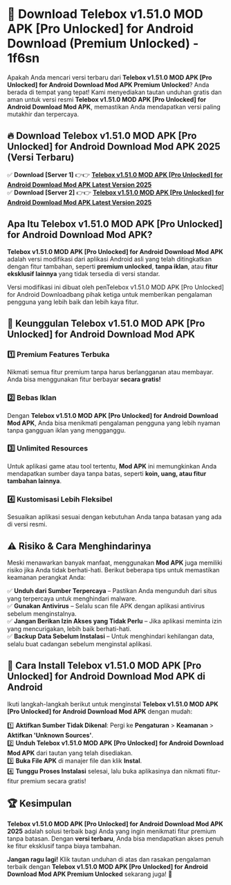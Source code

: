 # 🎯 Download Telebox v1.51.0 MOD APK [Pro Unlocked] for Android Download (Premium Unlocked) -  1f6sn

Apakah Anda mencari versi terbaru dari **Telebox v1.51.0 MOD APK [Pro Unlocked] for Android Download Mod APK Premium Unlocked**? Anda berada di tempat yang tepat! Kami menyediakan tautan unduhan gratis dan aman untuk versi resmi **Telebox v1.51.0 MOD APK [Pro Unlocked] for Android Download Mod APK**, memastikan Anda mendapatkan versi paling mutakhir dan terpercaya.

## 🔥 Download Telebox v1.51.0 MOD APK [Pro Unlocked] for Android Download Mod APK 2025 (Versi Terbaru)

✅ **Download [Server 1]** 👉👉 [**Telebox v1.51.0 MOD APK [Pro Unlocked] for Android Download Mod APK Latest Version 2025**](https://momento.my/?title=Telebox_v1.51.0_MOD_APK_[Pro_Unlocked]_for_Android_Download)  
✅ **Download [Server 2]** 👉👉 [**Telebox v1.51.0 MOD APK [Pro Unlocked] for Android Download Mod APK Latest Version 2025**](https://momento.my/?title=Telebox_v1.51.0_MOD_APK_[Pro_Unlocked]_for_Android_Download)  

## Apa Itu Telebox v1.51.0 MOD APK [Pro Unlocked] for Android Download Mod APK?

**Telebox v1.51.0 MOD APK [Pro Unlocked] for Android Download Mod APK** adalah versi modifikasi dari aplikasi Android asli yang telah ditingkatkan dengan fitur tambahan, seperti **premium unlocked**, **tanpa iklan**, atau **fitur eksklusif lainnya** yang tidak tersedia di versi standar.

Versi modifikasi ini dibuat oleh penTelebox v1.51.0 MOD APK [Pro Unlocked] for Android Downloadbang pihak ketiga untuk memberikan pengalaman pengguna yang lebih baik dan lebih kaya fitur.

## 🎯 Keunggulan Telebox v1.51.0 MOD APK [Pro Unlocked] for Android Download Mod APK

### 1️⃣ Premium Features Terbuka
Nikmati semua fitur premium tanpa harus berlangganan atau membayar. Anda bisa menggunakan fitur berbayar **secara gratis!**

### 2️⃣ Bebas Iklan
Dengan **Telebox v1.51.0 MOD APK [Pro Unlocked] for Android Download Mod APK**, Anda bisa menikmati pengalaman pengguna yang lebih nyaman tanpa gangguan iklan yang mengganggu.

### 3️⃣ Unlimited Resources
Untuk aplikasi game atau tool tertentu, **Mod APK** ini memungkinkan Anda mendapatkan sumber daya tanpa batas, seperti **koin, uang, atau fitur tambahan lainnya**.

### 4️⃣ Kustomisasi Lebih Fleksibel
Sesuaikan aplikasi sesuai dengan kebutuhan Anda tanpa batasan yang ada di versi resmi.

## ⚠️ Risiko & Cara Menghindarinya

Meski menawarkan banyak manfaat, menggunakan **Mod APK** juga memiliki risiko jika Anda tidak berhati-hati. Berikut beberapa tips untuk memastikan keamanan perangkat Anda:

✅ **Unduh dari Sumber Terpercaya** – Pastikan Anda mengunduh dari situs yang terpercaya untuk menghindari malware.  
✅ **Gunakan Antivirus** – Selalu scan file APK dengan aplikasi antivirus sebelum menginstalnya.  
✅ **Jangan Berikan Izin Akses yang Tidak Perlu** – Jika aplikasi meminta izin yang mencurigakan, lebih baik berhati-hati.  
✅ **Backup Data Sebelum Instalasi** – Untuk menghindari kehilangan data, selalu buat cadangan sebelum menginstal aplikasi.

## 📌 Cara Install Telebox v1.51.0 MOD APK [Pro Unlocked] for Android Download Mod APK di Android

Ikuti langkah-langkah berikut untuk menginstal **Telebox v1.51.0 MOD APK [Pro Unlocked] for Android Download Mod APK** dengan mudah:

1️⃣ **Aktifkan Sumber Tidak Dikenal**: Pergi ke **Pengaturan** > **Keamanan** > **Aktifkan 'Unknown Sources'**.  
2️⃣ **Unduh Telebox v1.51.0 MOD APK [Pro Unlocked] for Android Download Mod APK** dari tautan yang telah disediakan.  
3️⃣ **Buka File APK** di manajer file dan klik **Instal**.  
4️⃣ **Tunggu Proses Instalasi** selesai, lalu buka aplikasinya dan nikmati fitur-fitur premium secara gratis!

## 🏆 Kesimpulan

**Telebox v1.51.0 MOD APK [Pro Unlocked] for Android Download Mod APK 2025** adalah solusi terbaik bagi Anda yang ingin menikmati fitur premium tanpa batasan. Dengan **versi terbaru**, Anda bisa mendapatkan akses penuh ke fitur eksklusif tanpa biaya tambahan.

**Jangan ragu lagi!** Klik tautan unduhan di atas dan rasakan pengalaman terbaik dengan **Telebox v1.51.0 MOD APK [Pro Unlocked] for Android Download Mod APK Premium Unlocked** sekarang juga! 🚀
